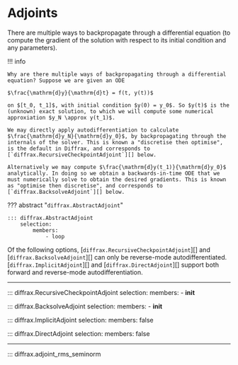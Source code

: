 # Adjoints

There are multiple ways to backpropagate through a differential equation (to compute the gradient of the solution with respect to its initial condition and any parameters).

!!! info

    Why are there multiple ways of backpropagating through a differential equation? Suppose we are given an ODE

    $\frac{\mathrm{d}y}{\mathrm{d}t} = f(t, y(t))$

    on $[t_0, t_1]$, with initial condition $y(0) = y_0$. So $y(t)$ is the (unknown) exact solution, to which we will compute some numerical approxiation $y_N \approx y(t_1)$.

    We may directly apply autodifferentiation to calculate $\frac{\mathrm{d}y_N}{\mathrm{d}y_0}$, by backpropagating through the internals of the solver. This is known a "discretise then optimise", is the default in Diffrax, and corresponds to [`diffrax.RecursiveCheckpointAdjoint`][] below.

    Alternatively we may compute $\frac{\mathrm{d}y(t_1)}{\mathrm{d}y_0}$ analytically. In doing so we obtain a backwards-in-time ODE that we must numerically solve to obtain the desired gradients. This is known as "optimise then discretise", and corresponds to [`diffrax.BacksolveAdjoint`][] below.

??? abstract "`diffrax.AbstractAdjoint`"

    ::: diffrax.AbstractAdjoint
        selection:
            members:
                - loop

Of the following options, [`diffrax.RecursiveCheckpointAdjoint`][] and [`diffrax.BacksolveAdjoint`][] can only be reverse-mode autodifferentiated. [`diffrax.ImplicitAdjoint`][] and [`diffrax.DirectAdjoint`][] support both forward and reverse-mode autodifferentiation.

---

::: diffrax.RecursiveCheckpointAdjoint
    selection:
        members:
            - __init__

::: diffrax.BacksolveAdjoint
    selection:
        members:
            - __init__

::: diffrax.ImplicitAdjoint
    selection:
        members: false

::: diffrax.DirectAdjoint
    selection:
        members: false

---

::: diffrax.adjoint_rms_seminorm
